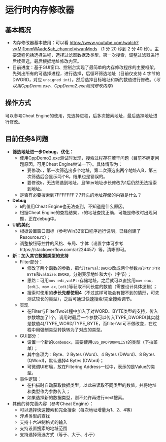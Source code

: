 # 运行时内存修改器

## 基本概况

- 内存修改器基本使用：可以看 https://www.youtube.com/watch?v=Mj1bnmWAadc&ab_channel=iwanMods （1 分 20 秒到 2 分 40 秒）。主要流程包括选择进程，选择过滤器数据及类型，第一次搜索，调整过滤器进行后续筛选，最后根据地址修改内容。
- 目前进度：基于GUI窗口、控制台实现了最简单的内存修改程序的主要框架。先列出所有的可选择进程，进行选择，后循环筛选地址（目前仅支持 4 字节的 DWORD，对应 `unsigned int`），然后选择目标地址和新的数值进行修改。（*可以用CppDemo.exe、CppDemo2.exe测试修改内存*）

## 操作方式

可以参考Cheat Engine的使用，先选择进程，后多次搜索地址，最后选择地址进行修改。

## 目前任务&问题

- **筛选地址进一步Debug、优化：**
  - 使用CppDemo2.exe测试时发现，搜索过程存在若干问题（目前不确定问题原因，可用Cheat Engine尝试一下）。具体情形为：
    - 要修改`c`，第一次筛选出多个地址，第二次筛选出两个地址A,B，第三次筛选后会显示两个B，结果也是错误的。
    - 要修改`b`，无法筛选到地址，且filter地址步长修改为1后仍然无法搜索到地址。
  - 是否有必要搜索到7FFFFFFF？7开头的地址存储的内容是什么？
- **Debug**
  - `b`的值用Cheat Engine也无法查到，不知道是什么原因。
  - 根据Cheat Engine的查找结果，`c`的地址查找正确，可能是修改时出现问题，正在debug中。
- **UI的美化**
  - 根据设置窗口图标（参考Win32窗口程序运行说明，已经创建了Resource.rc）；
  - 调整按钮等控件的风格、布局、字体（设置字体可参考https://stackoverflow.com/a/224457）等，清晰即可。
- **新：加入其它数据类型的支持**
  - Filter部分：
    - 修改了两个函数的参数，把`filterVal:DWORD`改成两个参数`valPtr:PTR BYTE`和`valSize:DWORD`，分别表示地址和大小（字节）；
    - 思路：可用`mov edi,valPtr`存储地址，之后就可以直接用`mov eax,[edi]`、`mov ax,[edi]`等获取不同长度的数值（需要设计具体逻辑）；
    - 搜索时使用的**步长先都使用4**（不过这样可能会有搜不到的情形，可先测试较长的类型），之后可通过快速搜索/完全搜索调节。
  - 实现
    - 在Filter与FilterTwo过程中加入了对WORD、BYTE类型的支持，传入参数增加了1个，调用时最后一个参数可以传入TYPE_DWORD(其实就是数值4)/TYPE_WORD/TYPE_BYTE，而filterVal可不做改变，在过程中用强制类型转换转为了对应的类型。
  - GUI部分：
    - 设置一个新的`ComboBox`，需要使用`CBS_DROPDOWNLIST`的类型（下拉菜单）；
    - 其中各项为：Byte、2 Bytes (Word)、4 Bytes (DWord)、8 Bytes (QWord)，默认选择4 Bytes (DWord)；
    - 可微调UI布局，放在Filtering Address一栏中，表示的是Value的类型。
  - 事件逻辑：
    - 在扫描时自动获取数据类型，以此来读取不同类型的数值，并将地址和类型作为参数传入；
    - 如果选择新的数据类型，则不允许再进行next搜索。
- 其他的待完善内容（参考Cheat Engine）：
  - 可以选择快速搜索和完全搜索（每次地址增量为1、2、4等）
  - 浮点类型的查找
  - 支持十六进制格式的输入
  - 支持设置搜索的地址范围
  - 支持选择筛选方式（等于、大于、小于）

